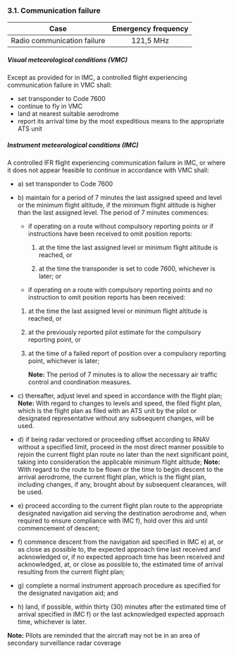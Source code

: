 ### **3.1. Communication failure**

|            Case             | Emergency frequency |
| :-------------------------: | :-----------------: |
| Radio communication failure |      121,5 MHz      |

##### Visual meteorological conditions (VMC)

Except as provided for in IMC, a controlled flight experiencing communication failure in VMC shall:

- set transponder to Code 7600
- continue to fly in VMC
- land at nearest suitable aerodrome
- report its arrival time by the most expeditious means to the appropriate ATS unit

##### Instrument meteorological conditions (IMC)

A controlled IFR flight experiencing communication failure in IMC, or where it does not appear feasible to continue in accordance with VMC shall:

- a) set transponder to Code 7600

- b) maintain for a period of 7 minutes the last assigned speed and level or the minimum flight altitude, if the minimum flight altitude is higher than the last assigned level. The period of 7 minutes commences:

  - if operating on a route without compulsory reporting points or if instructions have been received to omit position reports:

    1. at the time the last assigned level or minimum flight altitude is reached, or

    2. at the time the transponder is set to code 7600,
       whichever is later; or

  - if operating on a route with compulsory reporting points and no instruction to omit position reports has been received:

  1. at the time the last assigned level or minimum flight altitude is reached, or

  2. at the previously reported pilot estimate for the compulsory reporting point, or

  3. at the time of a failed report of position over a compulsory reporting point,
     whichever is later;

     **Note:** The period of 7 minutes is to allow the necessary air traffic control and coordination measures.

- c) thereafter, adjust level and speed in accordance with the flight plan;
  **Note:** With regard to changes to levels and speed, the filed flight plan, which is the flight plan as filed with an ATS unit by the pilot or designated representative without any subsequent changes, will be used.

- d) if being radar vectored or proceeding offset according to RNAV without a specified limit, proceed in the most direct manner possible to rejoin the current flight plan route no later than the next significant point, taking into consideration the applicable minimum flight altitude;
  **Note:** With regard to the route to be flown or the time to begin descent to the arrival aerodrome, the current flight plan, which is the flight plan, including changes, if any, brought about by subsequent clearances, will be used.

- e) proceed according to the current flight plan route to the appropriate designated navigation aid serving the destination aerodrome and, when required to ensure compliance with IMC f), hold over this aid until commencement of descent;

- f) commence descent from the navigation aid specified in IMC e) at, or as close as possible to, the expected approach time last received and acknowledged or, if no expected approach time has been received and acknowledged, at, or close as possible to, the estimated time of arrival resulting from the current flight plan;

- g) complete a normal instrument approach procedure as specified for the designated navigation aid; and

- h) land, if possible, within thirty (30) minutes after the estimated time of arrival specified in IMC f) or the last acknowledged expected approach time, whichever is later.

**Note:** Pilots are reminded that the aircraft may not be in an area of secondary surveillance radar coverage

